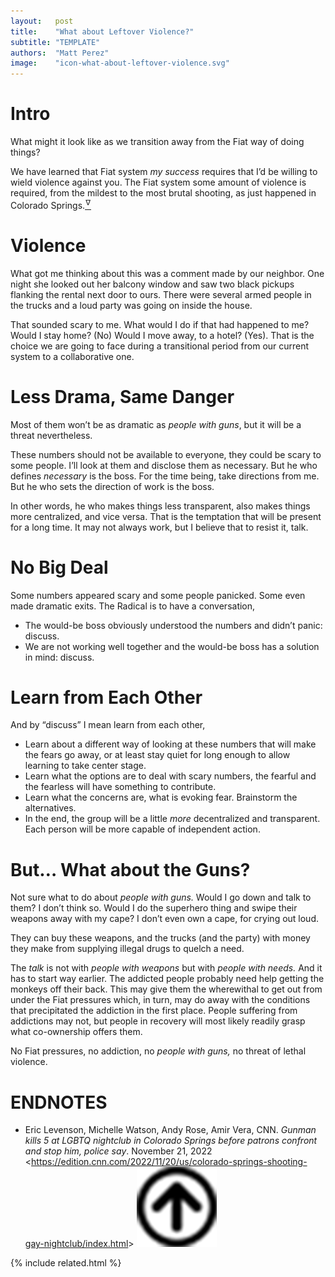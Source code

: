 ```yaml
---
layout:   post
title:    "What about Leftover Violence?"
subtitle: "TEMPLATE"
authors:  "Matt Perez"
image:    "icon-what-about-leftover-violence.svg"
---
```


<div style="display:none;">
 <p>What might it look like as we transition away from the <span class="_paradigm">Fiat</span> way of doing things? Will violence keep us from moving through to <span class="_paradigm">Radical</span>?</p>
</div>

<h1>Intro</h1>
 <p>What might it look like as we transition away from the <span class="_paradigm">Fiat</span> way of doing things?</p>
 <p>We have learned that <span class="_paradigm">Fiat</span> system <em>my success</em> requires that I&rsquo;d be willing to wield violence against you. The <span class="_paradigm">Fiat</span> system some amount of violence is required, from the mildest to the most brutal shooting, as just happened in Colorado Springs.<a href="#en01"><sup id="bm01">&hairsp;&nabla;&hairsp;</sup></a></p>

<h1>Violence</h1>
 <p>What got me thinking about this was a comment made by our neighbor. One night she looked out her balcony window and saw two black pickups flanking the rental next door to ours. There were several armed people in the trucks and a loud party was going on inside the house.</p>
 <p>That sounded scary to me. What would I do if that had happened to me? Would I stay home? (No) Would I move away, to a hotel? (Yes). That is the choice we are going to face during a transitional period from our current system to a collaborative one.</p>

<h1>Less Drama, Same Danger</h1>
 <p>Most of them won&rsquo;t be as dramatic as <em>people with guns</em>, but it will be a threat nevertheless.</p>
 <p><span class="_quotespan">These numbers should not be available to everyone, they could be scary to some people. I&rsquo;ll look at them and disclose them as necessary.</span> But he who defines <em>necessary</em> is the boss. <span class="_quotespan">For the time being, take directions from me.</span> But he who sets the direction of work is the boss.</p>
 <p>In other words, he who makes things less transparent, also makes things more centralized, and vice versa. That is the temptation that will be present for a long time. It may not always work, but I believe that to resist it, talk.</p>

<h1>No Big Deal</h1>
 <p>Some numbers appeared scary and some people panicked. Some even made dramatic exits. The <span class="_paradigm">Radical</span> is to have a conversation,</p>
  <ul>
   <li>The would-be boss obviously understood the numbers and didn&rsquo;t panic: discuss.</li>
   <li>We are not working well together and the would-be boss has a solution in mind: discuss.</li>
  </ul>

<h1>Learn from Each Other</h1>
 <p>And by &ldquo;discuss&rdquo; I mean learn from each other,</p>
  <ul>
   <li>Learn about a different way of looking at these numbers that will make the fears go away, or at least stay quiet for long enough to allow learning to take center stage.</li>
   <li>Learn what the options are to deal with scary numbers, the fearful and the fearless will have something to contribute.</li>
   <li>Learn what the concerns are, what is evoking fear. Brainstorm the alternatives.</li>
   <li>In the end, the group will be a little <em>more</em> decentralized and transparent. Each person will be more capable of independent action.</li>
  </ul>

<h1>But&hellip; What about the Guns?</h1>
 <p>Not sure what to do about <em>people with guns.</em> Would I go down and talk to them?  I don&rsquo;t think so. Would I do the superhero thing and swipe their weapons away with my cape? I don&rsquo;t even own a cape, for crying out loud.</p>
 <p>They can buy these weapons, and the trucks (and the party) with money they make from supplying illegal drugs to quelch a need.</p>
 <p>The <em>talk</em> is not with <em>people with weapons</em> but with <em>people with needs.</em> And it has to start way earlier. The addicted people probably need help getting the monkeys off their back. This may give them the wherewithal to get out from under the <span class="_paradigm">Fiat</span> pressures which, in turn, may do away with the conditions that precipitated the addiction in the first place. People suffering from addictions may not, but people in recovery will most likely readily grasp what co-ownership offers them.</p>
 <p>No <span class="_paradigm">Fiat</span> pressures, no addiction, no <em>people with guns,</em> no threat of lethal violence.</p>

<h1 class="_section">ENDNOTES</h1>
 <ul>
  <li id="en01">
   <p class="_list-item">
    Eric Levenson, Michelle Watson, Andy Rose, Amir Vera, CNN.
    <em>Gunman kills 5 at LGBTQ nightclub in Colorado Springs before patrons confront and stop him, police say</em>.
    November 21, 2022
    &lt;<a href="https://edition.cnn.com/2022/11/20/us/colorado-springs-shooting-gay-nightclub/index.html">https://edition.cnn.com/2022/11/20/us/colorado-springs-shooting-gay-nightclub/index.html</a>&gt;
    <a class="_uparrow" href="#bm01"><img src="/assets/img/arrow-up-icon.png"></a>
   </p>
  </li>
 </ul>

{% include related.html %}
